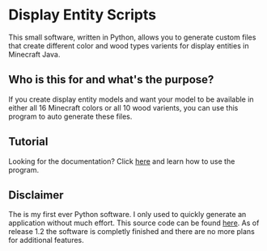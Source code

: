 # Display Entity Scripts
This small software, written in Python, allows you to generate custom files that create different color and wood types varients for display entities in Minecraft Java.

## Who is this for and what's the purpose?
If you create display entity models and want your model to be available in either all 16 Minecraft colors or all 10 wood varients, you can use this program to auto generate these files.

## Tutorial
Looking for the documentation? Click [here](https://github.com/corv1njano/Display-Entities-Scripts/blob/main/docs/Help%20and%20Tutorial.md) and learn how to use the program.

## Disclaimer
The is my first ever Python software. I only used to quickly generate an application without much effort. This source code can be found [here](https://github.com/corv1njano/Display-Entities-Scripts/tree/main/src). As of release 1.2 the software is completly finished and there are no more plans for additional features.
